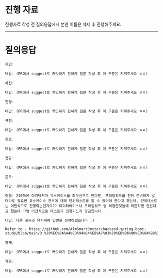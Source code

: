 # 진행 자료

진행자료 작성 전 질의응답에서 본인 이름은 삭제 후 진행해주세요.

---

# 질의응답

```text
지인:

대답: (PR에서 suggest로 커밋하기 편하게 질문 작성 후 이 구문은 지워주세요 ㅎㅎ)
```

```text
하진:

대답: (PR에서 suggest로 커밋하기 편하게 질문 작성 후 이 구문은 지워주세요 ㅎㅎ)
```

```text
진영:

대답: (PR에서 suggest로 커밋하기 편하게 질문 작성 후 이 구문은 지워주세요 ㅎㅎ)
```

```text
규훤:

대답: (PR에서 suggest로 커밋하기 편하게 질문 작성 후 이 구문은 지워주세요 ㅎㅎ)
```

```text
진호:

대답: (PR에서 suggest로 커밋하기 편하게 질문 작성 후 이 구문은 지워주세요 ㅎㅎ)
```

```text
천규:

대답: (PR에서 suggest로 커밋하기 편하게 질문 작성 후 이 구문은 지워주세요 ㅎㅎ)
```

```text
준우:

대답: (PR에서 suggest로 커밋하기 편하게 질문 작성 후 이 구문은 지워주세요 ㅎㅎ)
```

```text
이영: 210쪽에 아키텍쳐가 유스케이스를 최우선으로 한다면, 프레임워크를 전혀 준비하지 않더라도 필요한 유스케이스 전부에 대해 단위테스트를 할 수 있어야 한다고 했는데, 단위테스트는 어떤식으로 진행되는건가요?? 데이터베이스나 프레임워크 등 복잡한것들에 의존하면 안된다고 했는데 그럼 어떤식으로 테스트가 진행되느지 궁금합니다.

대답: 다른 질문과 유사하여 답변을 생략하겠습니다 :)

Refer to - https://github.com/AlmSmartDoctor/backend-spring-boot-study/blob/main/3.%20%EC%8A%A4%ED%94%84%EB%A7%81%20%EB%B6%80%ED%8A%B8%20%ED%85%8C%EC%8A%A4%ED%8A%B8/SpringBootTest/src/test/kotlin/com/example/springboottest/bookRestTest/BookRestTest.kt
```

```text
영재:

대답: (PR에서 suggest로 커밋하기 편하게 질문 작성 후 이 구문은 지워주세요 ㅎㅎ)
```

```text
가온:

대답: (PR에서 suggest로 커밋하기 편하게 질문 작성 후 이 구문은 지워주세요 ㅎㅎ)
```
